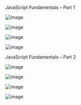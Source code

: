 JavaScript Fundamentals – Part 1

![image](https://github.com/user-attachments/assets/f3717637-7f5e-403a-b0ae-59674d564341)

![image](https://github.com/user-attachments/assets/61f5e300-2254-4347-be18-ce9bf47912b4)

![image](https://github.com/user-attachments/assets/172d7ffa-3f62-44eb-ae2e-9c66d248a5de)

![image](https://github.com/user-attachments/assets/e72a9892-f6d5-4475-8e3a-5ec7a38fae42)

JavaScript Fundamentals – Part 2

![image](https://github.com/user-attachments/assets/40579636-5640-4f79-afa0-98728e3a946e)

![image](https://github.com/user-attachments/assets/f62a6f38-1cb6-453d-a2d6-20d6e336c21c)

![image](https://github.com/user-attachments/assets/28b7b953-66f5-434a-a99e-ca4675fcf781)

![image](https://github.com/user-attachments/assets/4837902a-2922-410a-93b8-4f8c57aa64e6)

